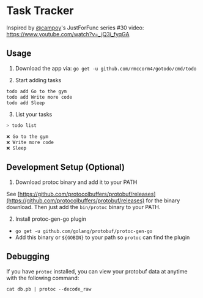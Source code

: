 # Task Tracker

Inspired by [@campoy](https://github.com/campoy)'s JustForFunc series #30 video: https://www.youtube.com/watch?v=_jQ3i_fyqGA

## Usage

1. Download the app via: `go get -u github.com/rmccorm4/gotodo/cmd/todo`

2. Start adding tasks

```bash
todo add Go to the gym
todo add Write more code
todo add Sleep
```

3. List your tasks

```bash
> todo list

❌ Go to the gym
❌ Write more code
❌ Sleep
```

## Development Setup (Optional)

1. Download protoc binary and add it to your PATH

See [https://github.com/protocolbuffers/protobuf/releases](https://github.com/protocolbuffers/protobuf/releases) for
the binary download. Then just add the `bin/protoc` binary to your PATH.

2. Install protoc-gen-go plugin
  * `go get -u github.com/golang/protobuf/protoc-gen-go`
  * Add this binary or `${GOBIN}` to your path so `protoc` can find the plugin

## Debugging

If you have `protoc` installed, you can view your protobuf data at 
anytime with the following command:

`cat db.pb | protoc --decode_raw`
